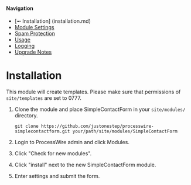 #### Navigation
- [➻ Installation] (installation.md)
- [Module Settings](settings.md)
- [Spam Protection](spam.md)
- [Usage](usage.md)
- [Logging](logging.md)
- [Upgrade Notes](upgrade.md)

# Installation

This module will create templates. Please make sure that permissions of `site/templates` are set to 0777.

1. Clone the module and place SimpleContactForm in your `site/modules/` directory. 

	```
	git clone https://github.com/justonestep/processwire-simplecontactform.git your/path/site/modules/SimpleContactForm
	```

2. Login to ProcessWire admin and click Modules.
3. Click "Check for new modules".
4. Click "install" next to the new SimpleContactForm module.
5. Enter settings and submit the form.
